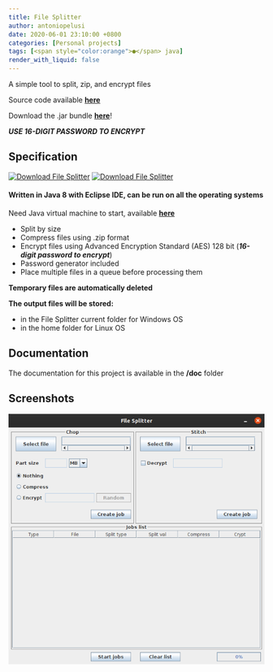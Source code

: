 ```yaml
---
title: File Splitter
author: antoniopelusi
date: 2020-06-01 23:10:00 +0800
categories: [Personal projects]
tags: [<span style="color:orange">●</span> java]
render_with_liquid: false
---
```


A simple tool to split, zip, and encrypt files


Source code available [**here**](https://github.com/antoniopelusi/File-Splitter)

Download the .jar bundle [**here**](https://github.com/antoniopelusi/File-Splitter/releases)!

***USE 16-DIGIT PASSWORD TO ENCRYPT***

## Specification

[![Download File Splitter](https://img.shields.io/badge/Version-1.0-white)]()
[![Download File Splitter](https://img.shields.io/badge/Open_Source-GPL--3.0-informational)]()

#### Written in Java 8 with Eclipse IDE, can be run on all the operating systems
Need Java virtual machine to start, available [**here**](https://www.java.com/en/download/)

- Split by size
- Compress files using .zip format
- Encrypt files using Advanced Encryption Standard (AES) 128 bit (***16-digit password to encrypt***)
- Password generator included
- Place multiple files in a queue before processing them

**Temporary files are automatically deleted**

**The output files will be stored:**
- in the File Splitter current folder for Windows OS
- in the home folder for Linux OS

## Documentation
The documentation for this project is available in the **/doc** folder

## Screenshots
![](/assets/img/posts_images/filesplitter.png)
